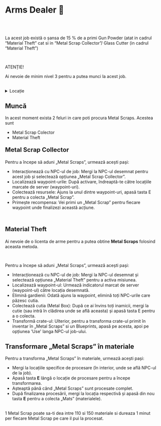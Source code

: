 
# Arms Dealer 🔫
<BR><BR>
<div class="tip-container">
<p>La acest job există o șansa de 15 % de a primi Gun Powder (atat in cadrul “Material Theft” cat si in “Metal Scrap Collector”/ Glass Cutter (in cadrul “Material Theft”)</p>
</div><br>
<div class="danger-container">
    <p class="title">ATENȚIE!</p>
    <p class="description">Ai nevoie de minim nivel 3 pentru a putea munci la acest job.</p>
</div>
</br>
<details class="details custom-block">
    <summary>Locație</summary>
    <p><img src="https://i.imgur.com/rIgVhFd.png" alt=""></p>
</details>

## Muncă

In acest moment exista 2 feluri in care poti procura Metal Scraps. Acestea sunt 
- Metal Scrap Colector
- Material Theft

<p style="font-size: 20px;"><b>Metal Scrap Collector</b></p>


Pentru a începe să aduni „Metal Scraps”, urmează acești pași:

- Interacționează cu NPC-ul de job: Mergi la NPC-ul desemnat pentru acest job și selectează opțiunea „Metal Scrap Collector”.
- Localizează waypoint-urile: După activare, îndreaptă-te către locațiile marcate de server (waypoint-uri).
- Colectează resursele: Ajuns la unul dintre waypoint-uri, apasă tasta E pentru a colecta „Metal Scrap”.
- Primește recompensa: Vei primi un „Metal Scrap” pentru fiecare waypoint unde finalizezi această acțiune.
    


<br>    
<p style="font-size: 20px;"><b>Material Theft</b></p>
<div class="danger-container">
<p>Ai nevoie de o licenta de arme pentru a putea obtine <b>Metal Scraps</b> folosind aceasta metoda.</p>
</div>
<br>

Pentru a începe să aduni „Metal Scraps”, urmează acești pași:

- Interacționează cu NPC-ul de job: Mergi la NPC-ul desemnat și selectează opțiunea „Material Theft” pentru a activa misiunea.  
- Localizează waypoint-ul: Urmează indicatorul marcat de server (waypoint-ul) către locația desemnată.  
- Elimină gardienii: Odată ajuns la waypoint, elimină toți NPC-urile care păzesc cutia.  
- Colectează cutia (Metal Box): După ce ai învins toți inamicii, mergi la cutie (sau intră în clădirea unde se află aceasta) și apasă tasta E pentru a o colecta.
- Transformă crate-ul: Ulterior, pentru a transforma crate-ul primit în inventar în „Metal Scraps” si un Blueprints, apasă pe acesta, apoi pe opțiunea 'Use' langa NPC-ul job-ului.

## Transformare „Metal Scraps” în materiale

Pentru a transforma „Metal Scraps” în materiale, urmează acești pași:

- Mergi la locațiile specifice de procesare (în interior, unde se află NPC-ul de la job).  
- Apasă tasta **E** lângă o locație de procesare pentru a începe transformarea.  
- Așteaptă până când „Metal Scraps” sunt procesate complet.  
- După finalizarea procesării, mergi la locația respectivă și apasă din nou tasta **E** pentru a colecta „Mats” (materialele).  
<br>
<div class="tip-container">
1 Metal Scrap poate sa-ti dea intre 110 si 150 materiale si dureaza 1 minut per fiecare Metal Scrap pe care il pui la procesat.
</div>






